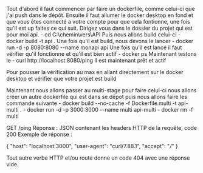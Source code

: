 Tout d'abord il faut commencer par faire un dockerfile, comme celui-ci que j'ai push dans le dépôt.
Ensuite il faut allumer le docker desktop en fond et que vous êtes connecté a votre compte pour que cela fontionne, une fois qu'il est up faites ce qui suit.
Dirigez vous dans le dossier du projet qui est pour moi api.
            - cd C:\chemin\vers\API
Puis nous allons build celui-ci
            - docker build -t api .
Une fois qu'il est build, nous devons le lancer 
            - docker run -d -p 8080:8080 --name monapi api
Une fois qu'il est lancé il faut vérifier qu'il fonctionne et qu'il est bien actif 
            - docker ps
Maintenant testons le 
            - curl http://localhost:8080/ping
Il est maintenant prêt et actif 

Pour pousser la vérification au max en allant directement sur le docker desktop et vérifier que votre projet est build 

Maintenant nous allons passer au multi-stage pour faire celui-ci nous allons créer un autre dockerfile qui est dans se dépot puis nous allons faire les commande suivante
            - docker build --no-cache -f Dockerfile.multi -t api-multi .
            - docker run -d -p 3000:3000 --name multi api-multi
            - docker rm -f multi 

GET /ping
Réponse : JSON contenant les headers HTTP de la requête, code 200
Exemple de réponse :

{
  "host": "localhost:3000",
  "user-agent": "curl/7.88.1",
  "accept": "*/*"
}

Tout autre verbe HTTP et/ou route donne un code 404 avec une réponse vide.
